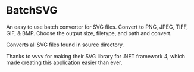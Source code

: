 BatchSVG
========

An easy to use batch converter for SVG files.
Convert to PNG, JPEG, TIFF, GIF, &amp; BMP.
Choose the output size, filetype, and path and convert.

Converts all SVG files found in source directory.

Thanks to vvvv for making their SVG library for .NET framework 4, which
made creating this application easier than ever.
